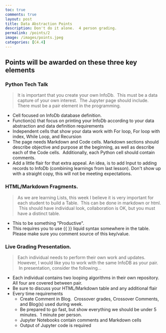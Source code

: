 ```yaml
---
toc: true
comments: true
layout: post
title: Data Abstraction Points
description: Don't do it alone.  4 person grading.
permalink: /points/2
image: /images/points.jpeg
categories: [C4.4]
---
```


## Points will be awarded on these three key elements

### Python Tech Talk
> It is important that you create your own InfoDb.  This must be a data capture of your own interest.  The Jupyter page should include.  There must be a pair element in the programming.
- Cell focused on InfoDb database definition.  
- Function(s) that focus on printing your InfoDb according to your data abstraction and data definition requirements
- Independent cells that show your data work with For loop, For loop with index, While Loop, and Recursion
- The page needs Markdown and Code cells. Markdown sections should describe objective and purpose at the beginning, as well as describe each of the Code cells.  Additionally, each Python cell should contain comments.
- Add a little flair for that extra appeal.  An idea, is to add Input to adding records to InfoDb (combining learnings from last lesson).  Don't show up with a straight copy, this will not be meeting expectations.

### HTML/Markdown Fragments.  
> As we are learning Lists, this week I believe it is very important for each student to build a Table.  This can be done in markdown or html.   This should have individual look, collaboration is OK, but you must have a distinct table.
- This to be something "Productive".
- This requires you to use \{\{ \}\} liquid syntax somewhere in the table.  Please make sure you comment source of this key/value.

### Live Grading Presentation.  
> Each individual needs to perform their own work and updates.  However, I would like you to work with the same InfoDB as your pair.   In presentation, consider the following...
- Each individual contains two looping algorithms in their own repository.  All four are covered between pair.
- Be sure to discuss your HTML/Markdown table and any additional flair
- Every time requirements
    - Create Comment in Blog.  Crossover grades, Crossover Comments, and Blog(s) used during week.
    - Be prepared to go fast, but show everything we should be under 5 minutes.  1 minute per person.
    - Jupyter Notebooks contain comments and Markdown cells
    - Output of Jupyter code is required